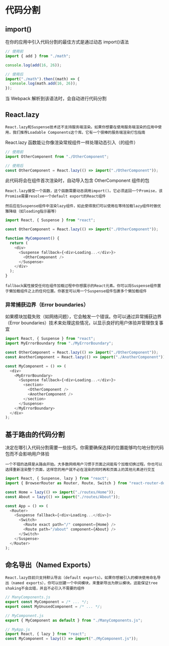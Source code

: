 # 代码分割

## import()

在你的应用中引入代码分割的最佳方式是通过动态 import()语法

```javascript
// 使用前
import { add } from "./math";

console.log(add(16, 26));

// 使用后
import("./math").then((math) => {
  console.log(math.add(16, 26));
});
```

当 Webpack 解析到该语法时，会自动进行代码分割

## React.lazy

`React.lazy和Suspense技术还不支持服务端渲染。如果你想要在使用服务端渲染的应用中使用，我们推荐Loadable Components这个库。它有一个很棒的服务端渲染打包指南`

React.lazy 函数能让你像渲染常规组件一样处理动态引入（的组件）

```javascript
// 使用前
import OtherComponent from "./OtherComponent";

// 使用后
const OtherComponent = React.lazy(() => import("./OtherComponent"));
```

此代码将会在组件首次渲染时，自动导入包含 OtherComponent 组件的包

`React.lazy接受一个函数，这个函数需要动态调用import()。它必须返回一个Promise，该Promise需要resolve一个default export的React组件`

`然后应在Suspense组件中渲染lazy组件，如此使得我们可以使用在等待加载lazy组件时做优雅降级（如loading指示器等）`

```javascript
import React, { Suspense } from "react";

const OtherComponent = React.lazy(() => import("./OtherComponent"));

function MyComponent() {
  return (
    <div>
      <Suspense fallback={<div>Loading...</div>}>
        <OtherComponent />
      </Suspense>
    </div>
  );
}
```

`fallback属性接受任何在组件加载过程中你想展示的React元素。你可以将Suspense组件置于懒加载组件之上的任何位置。你甚至可以用一个Suspense组件包裹多个懒加载组件`

### 异常捕获边界（Error boundaries）

如果模块加载失败（如网络问题），它会触发一个错误。你可以通过异常捕获边界（Error boundaries）技术来处理这些情况，以显示良好的用户体验并管理恢复事宜

```javascript
import React, { Suspense } from "react";
import MyErrorBoundary from "./MyErrorBoundary";

const OtherComponent = React.lazy(() => import("./OtherComponent"));
const AnotherComponent = React.lazy(() => import("./AnotherComponent"));

const MyComponent = () => (
  <div>
    <MyErrorBoundary>
      <Suspense fallback={<div>Loading...</div>}>
        <section>
          <OtherComponent />
          <AnotherComponent />
        </section>
      </Suspense>
    </MyErrorBoundary>
  </div>
);
```

## 基于路由的代码分割

决定在哪引入代码分割需要一些技巧。你需要确保选择的位置能够均匀地分割代码包而不会影响用户体验

`一个不错的选择是从路由开始。大多数网络用户习惯于页面之间能有个加载切换过程。你也可以选择重新渲染整个页面，这样您的用户就不必在渲染的同时再和页面上的其他元素进行交互`

```javascript
import React, { Suspense, lazy } from "react";
import { BrowserRouter as Router, Route, Switch } from "react-router-dom";

const Home = lazy(() => import("./routes/Home"));
const About = lazy(() => import("./routes/About"));

const App = () => (
  <Router>
    <Suspense fallback={<div>Loading...</div>}>
      <Switch>
        <Route exact path="/" component={Home} />
        <Route path="/about" component={About} />
      </Switch>
    </Suspense>
  </Router>
);
```

## 命名导出（Named Exports）

`React.lazy目前只支持默认导出（default exports）。如果你想被引入的模块使用命名导出（named exports），你可以创建一个中间模块，来重新导出为默认模块。这能保证tree shaking不会出错，并且不必引入不需要的组件`

```javascript
// ManyComponents.js
export const MyComponent = /* ... */;
export const MyUnusedComponent = /* ... */;
```

```javascript
// MyComponent.js
export { MyComponent as default } from "./ManyComponents.js";
```

```javascript
// MyApp.js
import React, { lazy } from "react";
const MyComponent = lazy(() => import("./MyComponent.js"));
```

